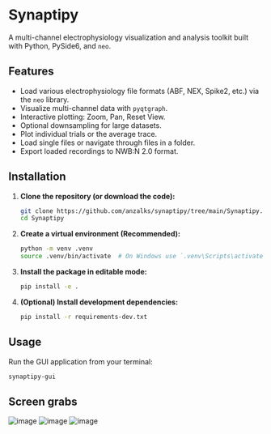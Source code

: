 # Synaptipy

A multi-channel electrophysiology visualization and analysis toolkit built with Python, PySide6, and `neo`.

## Features

*   Load various electrophysiology file formats (ABF, NEX, Spike2, etc.) via the `neo` library.
*   Visualize multi-channel data with `pyqtgraph`.
*   Interactive plotting: Zoom, Pan, Reset View.
*   Optional downsampling for large datasets.
*   Plot individual trials or the average trace.
*   Load single files or navigate through files in a folder.
*   Export loaded recordings to NWB:N 2.0 format.

## Installation

1.  **Clone the repository (or download the code):**
    ```bash
    git clone https://github.com/anzalks/synaptipy/tree/main/Synaptipy.git # Replace with your repo URL
    cd Synaptipy
    ```
2.  **Create a virtual environment (Recommended):**
    ```bash
    python -m venv .venv
    source .venv/bin/activate  # On Windows use `.venv\Scripts\activate`
    ```
3.  **Install the package in editable mode:**
    ```bash
    pip install -e .
    ```
4.  **(Optional) Install development dependencies:**
    ```bash
    pip install -r requirements-dev.txt
    ```

## Usage

Run the GUI application from your terminal:

```bash
synaptipy-gui
```

## Screen grabs
![image](https://github.com/user-attachments/assets/0798e5f1-0962-4d90-8182-0a7fe18062ef)
![image](https://github.com/user-attachments/assets/73cb6e19-4077-4f29-87bb-f50efee8f528)
![image](https://github.com/user-attachments/assets/3f3ebde9-6787-4a98-bda0-91e0a2a76cc7)
